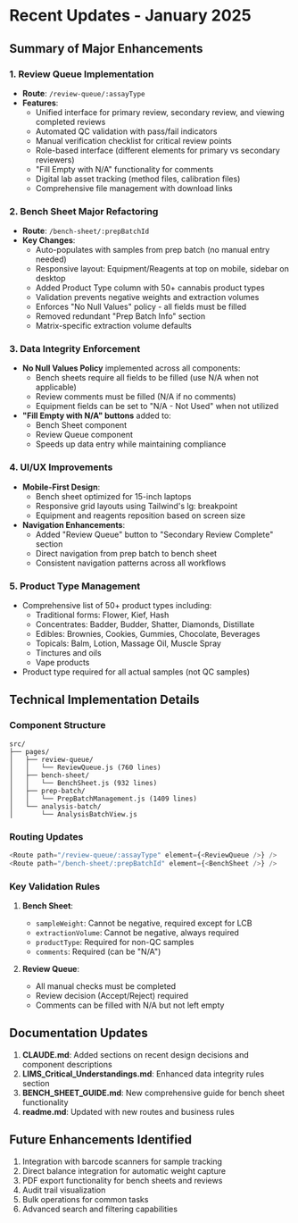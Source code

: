 # Recent Updates - January 2025

## Summary of Major Enhancements

### 1. Review Queue Implementation
- **Route**: `/review-queue/:assayType`
- **Features**:
  - Unified interface for primary review, secondary review, and viewing completed reviews
  - Automated QC validation with pass/fail indicators
  - Manual verification checklist for critical review points
  - Role-based interface (different elements for primary vs secondary reviewers)
  - "Fill Empty with N/A" functionality for comments
  - Digital lab asset tracking (method files, calibration files)
  - Comprehensive file management with download links

### 2. Bench Sheet Major Refactoring
- **Route**: `/bench-sheet/:prepBatchId`
- **Key Changes**:
  - Auto-populates with samples from prep batch (no manual entry needed)
  - Responsive layout: Equipment/Reagents at top on mobile, sidebar on desktop
  - Added Product Type column with 50+ cannabis product types
  - Validation prevents negative weights and extraction volumes
  - Enforces "No Null Values" policy - all fields must be filled
  - Removed redundant "Prep Batch Info" section
  - Matrix-specific extraction volume defaults

### 3. Data Integrity Enforcement
- **No Null Values Policy** implemented across all components:
  - Bench sheets require all fields to be filled (use N/A when not applicable)
  - Review comments must be filled (N/A if no comments)
  - Equipment fields can be set to "N/A - Not Used" when not utilized
- **"Fill Empty with N/A" buttons** added to:
  - Bench Sheet component
  - Review Queue component
  - Speeds up data entry while maintaining compliance

### 4. UI/UX Improvements
- **Mobile-First Design**:
  - Bench sheet optimized for 15-inch laptops
  - Responsive grid layouts using Tailwind's lg: breakpoint
  - Equipment and reagents reposition based on screen size
- **Navigation Enhancements**:
  - Added "Review Queue" button to "Secondary Review Complete" section
  - Direct navigation from prep batch to bench sheet
  - Consistent navigation patterns across all workflows

### 5. Product Type Management
- Comprehensive list of 50+ product types including:
  - Traditional forms: Flower, Kief, Hash
  - Concentrates: Badder, Budder, Shatter, Diamonds, Distillate
  - Edibles: Brownies, Cookies, Gummies, Chocolate, Beverages
  - Topicals: Balm, Lotion, Massage Oil, Muscle Spray
  - Tinctures and oils
  - Vape products
- Product type required for all actual samples (not QC samples)

## Technical Implementation Details

### Component Structure
```
src/
├── pages/
│   ├── review-queue/
│   │   └── ReviewQueue.js (760 lines)
│   ├── bench-sheet/
│   │   └── BenchSheet.js (932 lines)
│   ├── prep-batch/
│   │   └── PrepBatchManagement.js (1409 lines)
│   └── analysis-batch/
│       └── AnalysisBatchView.js
```

### Routing Updates
```javascript
<Route path="/review-queue/:assayType" element={<ReviewQueue />} />
<Route path="/bench-sheet/:prepBatchId" element={<BenchSheet />} />
```

### Key Validation Rules
1. **Bench Sheet**:
   - `sampleWeight`: Cannot be negative, required except for LCB
   - `extractionVolume`: Cannot be negative, always required
   - `productType`: Required for non-QC samples
   - `comments`: Required (can be "N/A")

2. **Review Queue**:
   - All manual checks must be completed
   - Review decision (Accept/Reject) required
   - Comments can be filled with N/A but not left empty

## Documentation Updates
1. **CLAUDE.md**: Added sections on recent design decisions and component descriptions
2. **LIMS_Critical_Understandings.md**: Enhanced data integrity rules section
3. **BENCH_SHEET_GUIDE.md**: New comprehensive guide for bench sheet functionality
4. **readme.md**: Updated with new routes and business rules

## Future Enhancements Identified
1. Integration with barcode scanners for sample tracking
2. Direct balance integration for automatic weight capture
3. PDF export functionality for bench sheets and reviews
4. Audit trail visualization
5. Bulk operations for common tasks
6. Advanced search and filtering capabilities